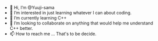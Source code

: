 - 👋 Hi, I’m @Yuuji-sama
- 👀 I’m interested in just learning whatever I can about coding.
- 🌱 I’m currently learning C++
- 💞️ I’m looking to collaborate on anything that would help me understand C++ better.
- 📫 How to reach me ... That's to be decide.

<!---
Yuuji-sama/Yuuji-sama is a ✨ special ✨ repository because its `README.md` (this file) appears on your GitHub profile.
You can click the Preview link to take a look at your changes.
--->
